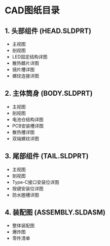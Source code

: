 # CAD图纸目录

## 1. 头部组件 (HEAD.SLDPRT)
- 主视图
- 剖视图
- LED固定结构详图
- 散热鳍片详图
- 镜片槽详图
- 螺纹连接详图

## 2. 主体筒身 (BODY.SLDPRT)
- 主视图
- 剖视图
- 电池仓结构详图
- PCB安装槽详图
- 散热槽详图
- 双端螺纹详图

## 3. 尾部组件 (TAIL.SLDPRT)
- 主视图
- 剖视图
- Type-C接口安装位详图
- 按键安装位详图
- 防水圈槽详图

## 4. 装配图 (ASSEMBLY.SLDASM)
- 整体装配图
- 爆炸图
- 零件清单 
